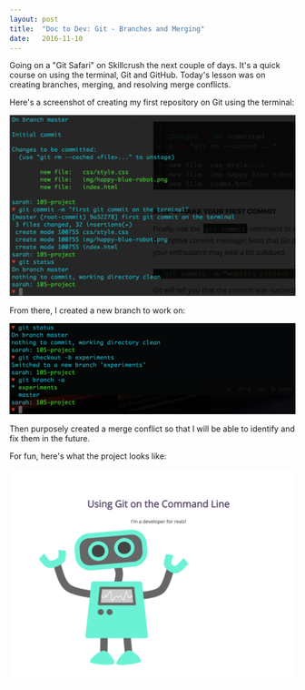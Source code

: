 ```yaml
---
layout: post
title:  "Doc to Dev: Git - Branches and Merging"
date:   2016-11-10
---
```

Going on a "Git Safari" on Skillcrush the next couple of days. It's a quick
course on using the terminal, Git and GitHub. Today's lesson was on creating
branches, merging, and resolving merge conflicts.

Here's a screenshot of creating my first repository on Git using the terminal:

![First Repo](/assets/img/111016-1.png)

From there, I created a new branch to work on:

![Branch](/assets/img/111016-2.png)

Then purposely created a merge conflict so that I will be able to identify and fix them in the future.

For fun, here's what the project looks like:

![Robot](/assets/img/111016-3.png)
